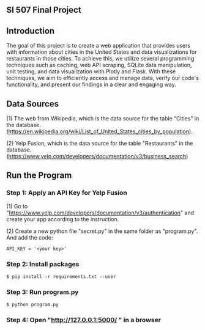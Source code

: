 ## SI 507 Final Project

## Introduction
The goal of this project is to create a web application that provides users with information about cities in the United States and data visualizations for restaurants in those cities. To achieve this, we utilize several programming techniques such as caching, web API scraping, SQLite data manipulation, unit testing, and data visualization with Plotly and Flask. With these techniques, we aim to efficiently access and manage data, verify our code's functionality, and present our findings in a clear and engaging way.


## Data Sources
(1) The web from Wikipedia, which is the data source for the table "Cities" in the database. (https://en.wikipedia.org/wiki/List_of_United_States_cities_by_population). 

(2) Yelp Fusion, which is the data source for the table "Restaurants" in the database.
(https://www.yelp.com/developers/documentation/v3/business_search)

## Run the Program
### Step 1: Apply an API Key for Yelp Fusion
(1) Go to "https://www.yelp.com/developers/documentation/v3/authentication" and create your app according to the instruction. 

(2) Create a new python file "secret.py" in the same folder as "program.py". And add the code:
```
API_KEY = '<your key>'
```  
### Step 2: Install packages
```
$ pip install -r requirements.txt --user
```  

### Step 3: Run program.py  
```  
$ python program.py
```  
### Step 4: Open "http://127.0.0.1:5000/ " in a browser
